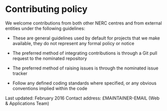 # Contributing policy

We welcome contributions from both other NERC centres and from external entities under the following guidelines:

* These are general guidelines used by default for projects that we make available, 
they do not represent any formal policy or notice

* The preferred method of integrating contributions is through a Git pull request to the nominated repository

* The preferred method of raising issues is through the nominated issue tracker

* Follow any defined coding standards where specified, or any obvious conventions implied within the code

Last updated: February 2016
Contact address: £MAINTAINER-EMAIL (Web & Applications Team)
